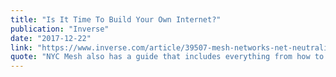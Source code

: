 ```yaml
---
title: "Is It Time To Build Your Own Internet?"
publication: "Inverse"
date: "2017-12-22"
link: "https://www.inverse.com/article/39507-mesh-networks-net-neutrality-fcc"
quote: "NYC Mesh also has a guide that includes everything from how to get the entire community involved and mobilized to the specifics of the hardware required."
---
```

